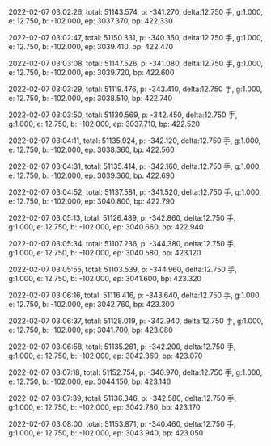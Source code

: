 2022-02-07 03:02:26, total: 51143.574, p: -341.270, delta:12.750 手, g:1.000, e: 12.750, b: -102.000, ep: 3037.370, bp: 422.330

2022-02-07 03:02:47, total: 51150.331, p: -340.350, delta:12.750 手, g:1.000, e: 12.750, b: -102.000, ep: 3039.410, bp: 422.470

2022-02-07 03:03:08, total: 51147.526, p: -341.080, delta:12.750 手, g:1.000, e: 12.750, b: -102.000, ep: 3039.720, bp: 422.600

2022-02-07 03:03:29, total: 51119.476, p: -343.410, delta:12.750 手, g:1.000, e: 12.750, b: -102.000, ep: 3038.510, bp: 422.740

2022-02-07 03:03:50, total: 51130.569, p: -342.450, delta:12.750 手, g:1.000, e: 12.750, b: -102.000, ep: 3037.710, bp: 422.520

2022-02-07 03:04:11, total: 51135.924, p: -342.120, delta:12.750 手, g:1.000, e: 12.750, b: -102.000, ep: 3038.360, bp: 422.560

2022-02-07 03:04:31, total: 51135.414, p: -342.160, delta:12.750 手, g:1.000, e: 12.750, b: -102.000, ep: 3039.360, bp: 422.690

2022-02-07 03:04:52, total: 51137.581, p: -341.520, delta:12.750 手, g:1.000, e: 12.750, b: -102.000, ep: 3040.800, bp: 422.790

2022-02-07 03:05:13, total: 51126.489, p: -342.860, delta:12.750 手, g:1.000, e: 12.750, b: -102.000, ep: 3040.660, bp: 422.940

2022-02-07 03:05:34, total: 51107.236, p: -344.380, delta:12.750 手, g:1.000, e: 12.750, b: -102.000, ep: 3040.580, bp: 423.120

2022-02-07 03:05:55, total: 51103.539, p: -344.960, delta:12.750 手, g:1.000, e: 12.750, b: -102.000, ep: 3041.600, bp: 423.320

2022-02-07 03:06:16, total: 51116.416, p: -343.640, delta:12.750 手, g:1.000, e: 12.750, b: -102.000, ep: 3042.760, bp: 423.300

2022-02-07 03:06:37, total: 51128.019, p: -342.940, delta:12.750 手, g:1.000, e: 12.750, b: -102.000, ep: 3041.700, bp: 423.080

2022-02-07 03:06:58, total: 51135.281, p: -342.200, delta:12.750 手, g:1.000, e: 12.750, b: -102.000, ep: 3042.360, bp: 423.070

2022-02-07 03:07:18, total: 51152.754, p: -340.970, delta:12.750 手, g:1.000, e: 12.750, b: -102.000, ep: 3044.150, bp: 423.140

2022-02-07 03:07:39, total: 51136.346, p: -342.580, delta:12.750 手, g:1.000, e: 12.750, b: -102.000, ep: 3042.780, bp: 423.170

2022-02-07 03:08:00, total: 51153.871, p: -340.460, delta:12.750 手, g:1.000, e: 12.750, b: -102.000, ep: 3043.940, bp: 423.050